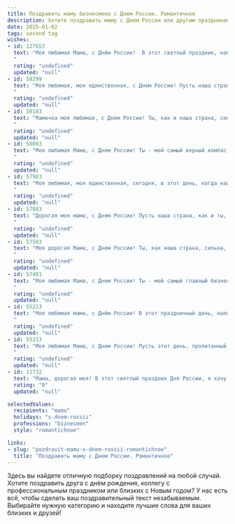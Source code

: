 ```yaml
---
title: Поздравить маму бизнесмена с Днем России. Романтичное
description: Хотите поздравить маму с Днем России или другим праздником? Наш ИИ создаст незабываемое поздравление, а вы обязательно выделитесь среди других.  
date: 2025-01-02
tags: second tag
wishes:
- id: 127653
  text: "Моя любимая Мама, с Днём России!  В этот светлый праздник, наполненный гордостью за нашу страну, я хочу сказать тебе, мой самый дорогой бизнесмен в мире,  как сильно я тебя люблю. Твоя целеустремленность,  сила духа и нежная душа – это  настоящее богатство,  ценнее всех золотых рудниц нашей родины.  Пусть этот день будет полон радости, любви и  всех благ, которые ты заслуживаешь.  Будь счастлива, моя дорогая!
  "
  rating: "undefined"
  updated: "null"
- id: 58299
  text: "Моя любимая, моя единственная, с Днем России! Пусть наша страна процветает, а наша любовь будет сильна и нерушима, подобно крепким фундаментам нашего дома.
  "
  rating: "undefined"
  updated: "null"
- id: 58183
  text: "Мамочка моя любимая, с Днем России! Ты, как и наша страна, сильна, красива и полна любви. Пусть бизнес процветает, как наша великая Родина, а ты всегда будешь окружена теплом, заботой и благополучием. С праздником!
  "
  rating: "undefined"
  updated: "null"
- id: 58083
  text: "Моя любимая Мама, с Днем России! Ты - мой самый верный компас, моя опора и моя любовь. Пусть этот праздник наполнит твою жизнь счастьем, успехом и вдохновением, как ты наполняешь мою. Пусть каждый день будет наполнен любовью, теплом и благополучием. С праздником, моя дорогая!
  "
  rating: "undefined"
  updated: "null"
- id: 57983
  text: "Моя любимая, моя единственная, сегодня, в этот день, когда наша страна отмечает свой День рождения, я желаю тебе, моей дорогой Маме, быть всегда сильной и успешной, как настоящий бизнесмен, но в то же время оставаться такой же нежной и доброй, как ты есть. Пусть твоя жизнь будет наполнена счастьем и любовью, подобно цветам на нашем русском поле!
  "
  rating: "undefined"
  updated: "null"
- id: 57883
  text: "Дорогая моя мама, с Днем России! Пусть наша страна, как и ты, всегда будет сильной, красивой и любимой.  Пусть твоя жизнь, как и наша страна, будет наполнена любовью, успехом и счастьем.  Я горжусь, что ты – моя мама, и  горжусь тем, что мы – русские!
  "
  rating: "undefined"
  updated: "null"
- id: 57503
  text: "Моя дорогая Мама, с Днем России! Ты, как наша страна, сильна, красива и полна душевной теплоты. Пусть твоя жизнь, подобно бескрайним просторам нашей Родины, будет богата яркими моментами, а сердце всегда будет биться в унисон с ритмом этой могучей и прекрасной земли. С праздником!
  "
  rating: "undefined"
  updated: "null"
- id: 57401
  text: "Моя любимая Мама, с Днем России! Ты - мой самый главный бизнес-партнер, надежный тыл и вдохновение. Пусть наша страна процветает, а наша любовь друг к другу будет только крепче!
  "
  rating: "undefined"
  updated: "null"
- id: 55223
  text: "Моя любимая мама, с Днём России! В этот праздничный день, наполненный гордостью за нашу страну, я хочу пожелать тебе, моей опоре и вдохновению, неиссякаемой энергии, процветания в твоих делах и  продолжать быть моим самым ярким жизненным ориентиром.  Пусть любовь и благополучие всегда царят в твоем сердце!
  "
  rating: "undefined"
  updated: "null"
- id: 55213
  text: "Моя любимая Мама, с Днем России! Пусть этот день, пропитанный любовью к нашей Родине, принесет в твою жизнь свет и радость.  Ты, как и наша страна, сильна и красива,  и пусть твой бизнес процветает, как наша великая Россия!
  "
  rating: "undefined"
  updated: "null"
- id: 11732
  text: "Мама, дорогая моя! В этот светлый праздник Дня России, я хочу поздравить тебя с великим и торжественным днем нашей Родины. Ты, как истинный бизнесмен, всегда стремишься к новым высотам и успехам, и я горжусь твоим неутомимым трудолюбием и решимостью. Пусть каждый день приносит тебе радость и удовлетворение от твоих достижений, а любовь и поддержка семьи будут твоим самым надежным фундаментом. С любовью и благодарностью за все, что ты делаешь для нас, с праздничным настроением и теплом сердца! С Днем России!"
  rating: "0"
  updated: "null"

selectedValues:
  recipients: "mamu"
  holidays: "s-dnem-rossii"
  professions: "biznesmen"
  style: "romantichnoe"

links:
- slug: "pozdravit-mamu-s-dnem-rossii-romantichnoe"
  title: "Поздравить маму с Днем России. Романтичное"
---
```


Здесь вы найдете отличную подборку поздравлений на любой случай. 
Хотите поздравить друга с днём рождения, коллегу с профессиональным праздником или близких с Новым годом? У нас есть всё, чтобы сделать ваш поздравительный текст незабываемым. Выбирайте нужную категорию и находите лучшие слова для ваших близких и друзей!
